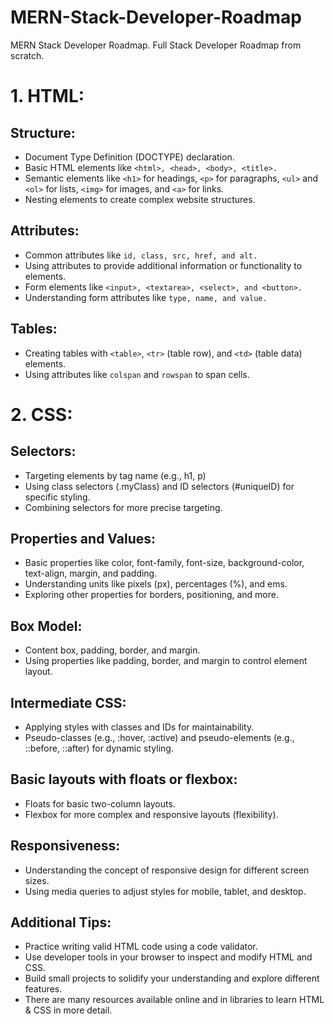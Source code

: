 # MERN-Stack-Developer-Roadmap
MERN Stack Developer Roadmap. Full Stack Developer Roadmap from scratch.

# 1. HTML:

## Structure:
- Document Type Definition (DOCTYPE) declaration.
- Basic HTML elements like `<html>, <head>, <body>, <title>.`
- Semantic elements like `<h1>` for headings, `<p>` for paragraphs, `<ul>` and `<ol>` for lists, `<img>` for images, and `<a>` for links.
- Nesting elements to create complex website structures.
  
## Attributes:
- Common attributes like `id, class, src, href, and alt.`
- Using attributes to provide additional information or functionality to elements.
- Form elements like `<input>, <textarea>, <select>, and <button>.`
- Understanding form attributes like `type, name, and value.`

## Tables:
- Creating tables with `<table>`, `<tr>` (table row), and `<td>` (table data) elements.
- Using attributes like `colspan` and `rowspan` to span cells.


# 2. CSS:

## Selectors:
- Targeting elements by tag name (e.g., h1, p)
- Using class selectors (.myClass) and ID selectors (#uniqueID) for specific styling.
- Combining selectors for more precise targeting.
## Properties and Values:
- Basic properties like color, font-family, font-size, background-color, text-align, margin, and padding.
- Understanding units like pixels (px), percentages (%), and ems.
- Exploring other properties for borders, positioning, and more.
## Box Model:
- Content box, padding, border, and margin.
- Using properties like padding, border, and margin to control element layout.
## Intermediate CSS:
- Applying styles with classes and IDs for maintainability.
- Pseudo-classes (e.g., :hover, :active) and pseudo-elements (e.g., ::before, ::after) for dynamic styling.
## Basic layouts with floats or flexbox:
- Floats for basic two-column layouts.
- Flexbox for more complex and responsive layouts (flexibility).
## Responsiveness:
- Understanding the concept of responsive design for different screen sizes.
- Using media queries to adjust styles for mobile, tablet, and desktop.

## Additional Tips:

- Practice writing valid HTML code using a code validator.
- Use developer tools in your browser to inspect and modify HTML and CSS.
- Build small projects to solidify your understanding and explore different features.
- There are many resources available online and in libraries to learn HTML & CSS in more detail.

